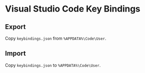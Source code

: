# Visual Studio Code Key Bindings

## Export

Copy `keybindings.json` from `%APPDATA%\Code\User`.

## Import

Copy `keybindings.json` to `%APPDATA%\Code\User`.
